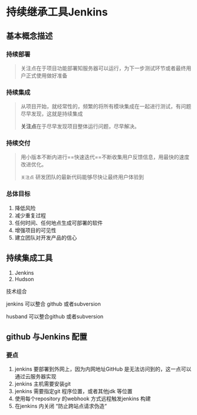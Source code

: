 # 持续继承工具Jenkins

##  基本概念描述

### 持续部署

> 关注点在于项目功能部署知服务器可以运行，为下一步测试环节或者最终用户正式使用做好准备

### 持续集成

> 从项目开始，就经常性的，频繁的将所有模块集成在一起进行测试，有问题尽早发现，这就是持续集成
>
> **关注点**在于尽早发现项目整体运行问题，尽早解决。

### 持续交付

> 用小版本不断内进行==快速迭代==不断收集用户反馈信息，用最快的速度改进优化。
>
> `关注点`  研发团队的最新代码能够尽快让最终用户体验到

### 总体目标

1. 降低风险
2. 减少重复过程
3. 任何时间、任何地点生成可部署的软件
4. 增强项目的可见性
5. 建立团队对开发产品的信心



## 持续集成工具	

1. Jenkins
2. Hudson

技术组合

jenkins   可以整合 github 或者subversion

husband 可以整合github 或者subversion







## github 与Jenkins 配置

### 要点

1. jenkins 要部署到外网上，因为内网地址GitHub 是无法访问到的，这一点可以 通过云服务器实现
2. jenkins 主机需要安装git
3. jenkins 需要指定git 程序位置，或者其他jdk 等位置
4. 使用每个repository 的webhook 方式远程触发jenkins 构建
5. 在jenkins 内关闭 “防止跨站点请求伪造“